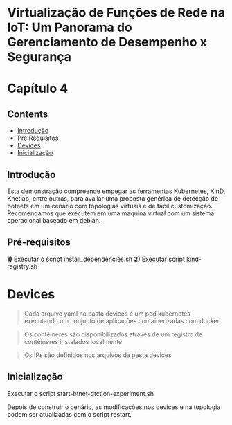 # Virtualização de Funções de Rede na IoT: Um Panorama do Gerenciamento de Desempenho x Segurança
# Capítulo 4

## Contents
+ [Introdução](#introduction)
+ [Pré Requisitos](#req)
+ [Devices](#Devices)
+ [Inicialização](#iniciar)

<a name="introduction"></a>
## Introdução
Esta demonstração compreende empegar as ferramentas Kubernetes, KinD, Knetlab, entre outras, para avaliar uma proposta genérica de detecção de botnets em um cenário com topologias virtuais e de fácil customização. 
Recomendamos que executem em uma maquina virtual com um sistema operacional baseado em debian.



<a name="req"></a>
## Pré-requisitos

**1)** Executar o script install_dependencies.sh
**2)** Executar script kind-registry.sh


<a name="Devices"></a>
# Devices

> Cada arquivo yaml na pasta devices é um pod kubernetes executando um conjunto de aplicações containerizadas com docker

> Os contêineres são disponibilizados através de um registro de contêineres instalados localmente  
 
> Os IPs são definidos nos arquivos da pasta devices

<a name="iniciar"></a>
## Inicialização

Executar o script start-btnet-dtction-experiment.sh

Depois de construir o cenário, as modificações nos devices e na topologia podem ser atualizadas com o script restart. 
